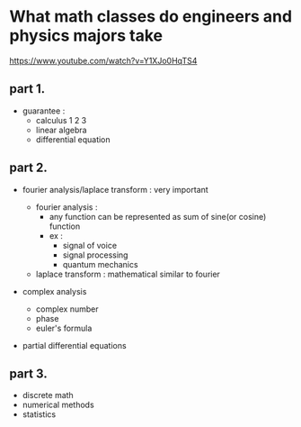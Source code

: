 # What math classes do engineers and physics majors take
https://www.youtube.com/watch?v=Y1XJo0HqTS4
## part 1.
- guarantee :
    * calculus 1 2 3
    * linear algebra
    * differential equation


## part 2.
- fourier analysis/laplace transform : very important
    * fourier analysis :
        * any function can be represented as sum of sine(or cosine) function
        * ex :
            * signal of voice
            * signal processing
            * quantum mechanics
    * laplace transform : mathematical similar to fourier

- complex analysis
    * complex number
    * phase
    * euler's formula
- partial differential equations

## part 3.
- discrete math
- numerical methods
- statistics

